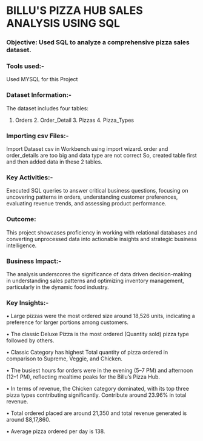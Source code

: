 # BILLU'S PIZZA HUB SALES ANALYSIS USING SQL

### Objective: Used SQL to analyze a comprehensive pizza sales dataset. 

### Tools used:-
Used MYSQL for this Project

### Dataset Information:- 
The dataset includes four tables:
 1.  Orders        2. Order_Detail         3. Pizzas          4. Pizza_Types

### Importing csv Files:-
Import Dataset csv in Workbench using import wizard. order and order_details are too big and data type are not correct So, created table first and then added data in these 2 tables. 
    
### Key Activities:- 
Executed SQL queries to answer critical business questions, focusing on uncovering patterns in orders, understanding customer preferences, evaluating revenue trends, and assessing product performance.
 
### Outcome: 
This project showcases proficiency in working with relational databases and converting unprocessed data into actionable insights and strategic business intelligence.
 
### Business Impact:- 
The analysis underscores the significance of data driven decision-making in understanding sales patterns and optimizing inventory management, particularly in the dynamic food industry.

### Key Insights:- 
•	Large pizzas were the most ordered size around 18,526 units, indicating a preference for larger portions among customers. 

•	The classic Deluxe Pizza is the most ordered (Quantity sold) pizza type followed by others.


•	Classic Category has highest Total quantity of pizza ordered in comparison to Supreme, Veggie, and Chicken. 

•	The busiest hours for orders were in the evening (5–7 PM) and afternoon (12–1 PM), reflecting mealtime peaks for the Billu’s Pizza Hub. 

•	In terms of revenue, the Chicken category dominated, with its top three pizza types contributing significantly. Contribute around 23.96% in total revenue. 

•	Total ordered placed are around 21,350 and total revenue generated is around $8,17,860. 

•	Average pizza ordered per day is 138.
